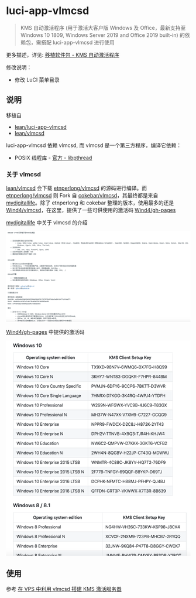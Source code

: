 # luci-app-vlmcsd

> KMS 自动激活程序 (用于激活大客户版 Windows 及 Office，最新支持至 Windows 10 1809, Windows Server 2019 and Office 2019 built-in) 的依赖包，需搭配 luci-app-vlmcsd 进行使用

更多描述，详见: [移植软件包 - KMS 自动激活程序](https://stuarthua.github.io/oh-my-openwrt/mybook/packages/use-package-kms.html)

修改说明：

* 修改 LuCI 菜单目录

## 说明

移植自 

* [lean/luci-app-vlmcsd](https://github.com/coolsnowwolf/lede/tree/master/package/lean/luci-app-vlmcsd)
* [lean/vlmcsd](https://github.com/coolsnowwolf/lede/tree/master/package/lean/vlmcsd)

luci-app-vlmcsd 依赖 vlmcsd, 而 vlmcsd 是一个第三方程序，编译它依赖：

* POSIX 线程库 - [官方 - libpthread](https://openwrt.org/packages/pkgdata/libpthread)

### 关于 vlmcsd

[lean/vlmcsd](https://github.com/coolsnowwolf/lede/tree/master/package/lean/vlmcsd) 会下载 [etnperlong/vlmcsd](https://github.com/etnperlong/vlmcsd) 的源码进行编译。而 [etnperlong/vlmcsd](https://github.com/etnperlong/vlmcsd) 则 Fork 自 [cokebar/vlmcsd](https://github.com/cokebar/vlmcsd)，其最终都是来自 [mydigitallife](http://forums.mydigitallife.info/threads/50234)。除了 etnperlong 和 cokebar 整理的版本，使用最多的还是 [Wind4/vlmcsd](https://github.com/Wind4/vlmcsd)，在这里，提供了一些可供使用的激活码 [Wind4/gh-pages](https://github.com/Wind4/vlmcsd/tree/gh-pages)

[mydigitallife](http://forums.mydigitallife.info/threads/50234) 中关于 vlmcsd 的介绍

![Snipaste_2019-09-14_17-52-51.png](https://raw.githubusercontent.com/stuarthua/PicGo/master/oh-my-openwrt/Snipaste_2019-09-14_17-52-51.png)

[Wind4/gh-pages](https://github.com/Wind4/vlmcsd/tree/gh-pages) 中提供的激活码

![Snipaste_2019-09-14_17-59-10.png](https://raw.githubusercontent.com/stuarthua/PicGo/master/oh-my-openwrt/Snipaste_2019-09-14_17-59-10.png)

## 使用

参考 [在 VPS 中利用 vlmcsd 搭建 KMS 激活服务器](https://imeiji.github.io/2018/02/08/%E5%88%A9%E7%94%A8vlmcsd%E6%90%AD%E5%BB%BAKMS%E6%BF%80%E6%B4%BB%E6%9C%8D%E5%8A%A1%E5%99%A8/)